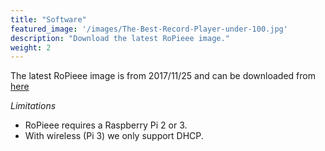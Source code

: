 ```yaml
---
title: "Software"
featured_image: '/images/The-Best-Record-Player-under-100.jpg'
description: "Download the latest RoPieee image."
weight: 2
---
```

The latest RoPieee image is from 2017/11/25 and can be downloaded from [here](http://image.ropieee.org/ropieee-20171125.img)

*Limitations*

- RoPieee requires a Raspberry Pi 2 or 3.
- With wireless (Pi 3) we only support DHCP.
